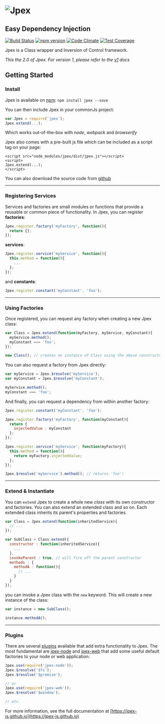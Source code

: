 
![Jpex](https://jpex-js.github.io/dist/jpex.svg)
===========
Easy Dependency Injection
--------------------------

[![Build Status](https://travis-ci.org/jpex-js/jpex.svg?branch=master)](https://travis-ci.org/jackmellis/jpex)
[![npm version](https://badge.fury.io/js/jpex.svg)](https://badge.fury.io/js/jpex)
[![Code Climate](https://codeclimate.com/github/jackmellis/jpex/badges/gpa.svg)](https://codeclimate.com/github/jackmellis/jpex)
[![Test Coverage](https://codeclimate.com/github/jackmellis/jpex/badges/coverage.svg)](https://codeclimate.com/github/jackmellis/jpex/coverage)

Jpex is a Class wrapper and Inversion of Control framework.

*This the 2.0 of Jpex. For version 1, please refer to the [v1](https://github.com/jpex-js/jpex/blob/1.x/docs/index.md) docs*

## Getting Started

### Install
Jpex is available on [npm](https://www.npmjs.com/package/jpex):
`npm install jpex --save`

You can then include Jpex in your commonJs project:
```javascript
var Jpex = require('jpex');
Jpex.extend(...);
```
Which works out-of-the-box with *node*, *webpack* and *browserify*

Jpex also comes with a pre-built js file which can be included as a script tag on your page:
```
<script src="node_modules/jpex/dist/jpex.js"></script>
<script>
Jpex.extend(...);
</script>
```

You can also download the source code from [github](https://github.com/jpex-js/jpex)

------

### Registering Services
Services and factories are small modules or functions that provide a reusable or common piece of functionality. In Jpex, you can register **factories**:
```javascript
Jpex.register.factory('myFactory', function(){
  return {};
});
```
**services**:
```javascript
Jpex.register.service('myService', function(){
  this.method = function(){
    ...
  };
});
```
and **constants**:
```javascript
Jpex.register.constant('myConstant', 'foo');
```

------

### Using Factories
Once registered, you can request any factory when creating a new Jpex class:
```javascript
var Class = Jpex.extend(function(myFactory, myService, myConstant){
  myService.method();
  myConstant === 'foo';
});

new Class(); // creates an instance of Class using the above constructor function.
```

You can also request a factory from Jpex directly:
```javascript
var myService = Jpex.$resolve('myService');
var myConstant = Jpex.$resolve('myConstant');

myService.method();
myConstant === 'foo';
```

And finally, you can request a dependency from within another factory:
```javascript
Jpex.register.constant('myConstant', 'foo');

Jpex.register.factory('myFactory', function(myConstant){
  return {
    injectedValue : myConstant
  };
});

Jpex.register.service('myService', function(myFactory){
  this.method = function(){
    return myFactory.injectedValue;
  };
});

Jpex.$resolve('myService').method(); // returns 'foo'!
```

-------

### Extend &amp; Instantiate
You can `extend` Jpex to create a whole new *class* with its own constructor and factories. You can also extend an extended class and so on. Each extended class inherits its parent's properties and factories.
```javascript
var Class = Jpex.extend(function(inheritedService){
  // ...
});

var SubClass = Class.extend({
  constructor : function(inheritedService){
    ...
  },
  invokeParent : true, // will fire off the parent constructor
  methods : {
    methodA : function(){
      // ...
    }
  }
});
```
you can invoke a Jpex class with the `new` keyword. This will create a new instance of the class:
```javascript
var instance = new SubClass();

instance.methodA();
```

------

### Plugins
There are several [plugins](/plugins) available that add extra functionality to Jpex. The most fundamental are [jpex-node](https://www.npmjs.com/package/jpex-node) and [jpex-web](https://www.npmjs.com/package/jpex-web) that add some useful default factories to your node or web application:
```javascript
Jpex.use(require('jpex-node'));
Jpex.$resolve('$fs');
Jpex.$resolve('$promise');

// or
Jpex.use(require('jpex-web'));
Jpex.$resolve('$window');

// etc.
```

For more information, see the full documentation at [https://jpex-js.github.io](https://jpex-js.github.io)
